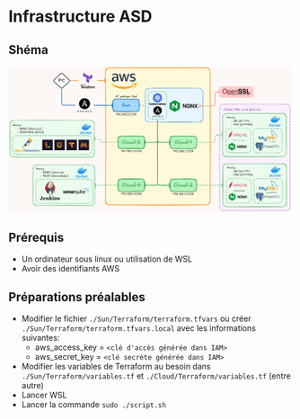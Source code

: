 # Infrastructure ASD

## Shéma

![Shema d'infrastructure](./shema.png)

## Prérequis

- Un ordinateur sous linux ou utilisation de WSL
- Avoir des identifiants AWS

## Préparations préalables

- Modifier le fichier `./Sun/Terraform/terraform.tfvars` ou créer `./Sun/Terraform/terraform.tfvars.local` avec les informations suivantes:
    - aws_access_key = `<clé d'accès générée dans IAM>`
    - aws_secret_key = `<clé secrète générée dans IAM>`
- Modifier les variables de Terraform au besoin dans `./Sun/Terraform/variables.tf` et `./Cloud/Terraform/variables.tf` (entre autre)
- Lancer WSL
- Lancer la commande `sudo ./script.sh`